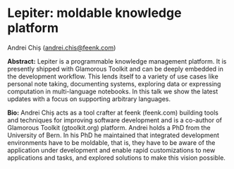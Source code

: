 # Lepiter: moldable knowledge platform

Andrei Chiș (andrei.chis@feenk.com)

**Abstract:**
Lepiter is a programmable knowledge management platform. It is presently shipped with Glamorous Toolkit and can be deeply embedded in the development workflow. This lends itself to a variety of use cases like personal note taking, documenting systems, exploring data or expressing computation in multi-language notebooks. In this talk we show the latest updates with a focus on supporting arbitrary languages.

**Bio:**
Andrei Chiș acts as a tool crafter at feenk (feenk.com) building tools and techniques for improving software development and is a co-author of Glamorous Toolkit (gtoolkit.org) platform. Andrei holds a PhD from the University of Bern. In his PhD he maintained that integrated development environments have to be moldable, that is, they have to be aware of the application under development and enable rapid customizations to new applications and tasks, and explored solutions to make this vision possible.